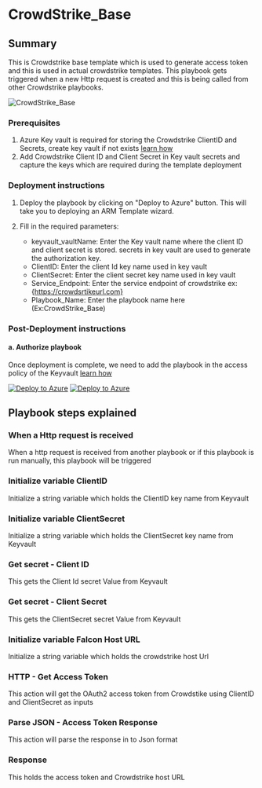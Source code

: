 # CrowdStrike_Base 
 ## Summary
This is Crowdstrike base template which is used to generate access token and this is used in actual crowdstrike templates. This playbook gets triggered when a new Http request is created and this is being called from other Crowdstrike playbooks.

![CrowdStrike_Base](https://raw.githubusercontent.com/Azure/Azure-Sentinel/master/Solutions/CrowdStrike%20Falcon%20Endpoint%20Protection/Playbooks/CrowdStrike_Base/images/designerScreenshotLight.png)
### Prerequisites 

1. Azure Key vault is required for storing the Crowdstrike ClientID and Secrets, create key vault if not exists [learn how](https://portal.azure.com/#create/Microsoft.Template/uri/https%3A%2F%2Fraw.githubusercontent.com%2FAzure%2Fazure-quickstart-templates%2Fmaster%2F201-key-vault-secret-create%2Fazuredeploy.json)
2. Add Crowdstrike Client ID and Client Secret in Key vault secrets and capture the keys which are required during the template deployment


### Deployment instructions 
1. Deploy the playbook by clicking on "Deploy to Azure" button. This will take you to deploying an ARM Template wizard.
2. Fill in the required parameters:

    * keyvault_vaultName: Enter the Key vault name where the client ID and client secret is stored. secrets in key vault are used to generate the authorization key.
    * ClientID: Enter the client Id key name used in key vault
    * ClientSecret: Enter the client secret key name used in key vault
    * Service_Endpoint: Enter the service endpoint of crowdstrike ex: {https://crowdsrtikeurl.com}
    * Playbook_Name: Enter the playbook name here (Ex:CrowdStrike_Base)
    
    
### Post-Deployment instructions 
#### a. Authorize playbook
Once deployment is complete, we need to add the playbook in the access policy of the Keyvault [learn how](https://docs.microsoft.com/azure/key-vault/general/assign-access-policy-portal)


[![Deploy to Azure](https://aka.ms/deploytoazurebutton)](https://portal.azure.com/#create/Microsoft.Template/uri/https%3A%2F%2Fraw.githubusercontent.com%2FAzure%2FAzure-Sentinel%2Fmaster%2FSolutions%2FCrowdStrike%2520Falcon%2520Endpoint%2520Protection%2FPlaybooks%2FCrowdStrike_Base%2Fazuredeploy.json) [![Deploy to Azure](https://aka.ms/deploytoazuregovbutton)](https://portal.azure.us/#create/Microsoft.Template/uri/https%3A%2F%2Fraw.githubusercontent.com%2FAzure%2FAzure-Sentinel%2Fmaster%2FSolutions%2FCrowdStrike%2520Falcon%2520Endpoint%2520Protection%2FPlaybooks%2FCrowdStrike_Base%2Fazuredeploy.json)


## Playbook steps explained

### When a Http request is received
When a http request is received from another playbook or if this playbook is run manually, this playbook will be triggered

### Initialize variable ClientID
Initialize a string variable which holds the ClientID key name from Keyvault

### Initialize variable ClientSecret
Initialize a string variable which holds the ClientSecret key name from Keyvault

### Get secret - Client ID
This gets the Client Id secret Value from Keyvault

### Get secret - Client Secret
This gets the ClientSecret secret Value from Keyvault

### Initialize variable Falcon Host URL
Initialize a string variable which holds the crowdstrike host Url

### HTTP - Get Access Token
This action will get the OAuth2 access token from Crowdstike using ClientID and ClientSecret as inputs

### Parse JSON - Access Token Response
This action will parse the response in to Json format

### Response
This holds the access token and Crowdstrike host URL
